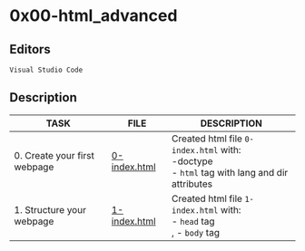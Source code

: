 # 0x00-html_advanced

## Editors

`Visual Studio Code`

## Description

|TASK                            |FILE                            |DESCRIPTION                       |
|--------------------------------|--------------------------------|----------------------------------|
|0. Create your first webpage    |[0-index.html](0-index.html)    |Created html file `0-index.html` with:<br> -doctype<br> - `html` tag with lang and dir attributes<br>|
|1. Structure your webpage       |[1-index.html](1-index.html)    |Created html file `1-index.html` with:<br> - `head` tag<br>, - `body` tag<br>|
